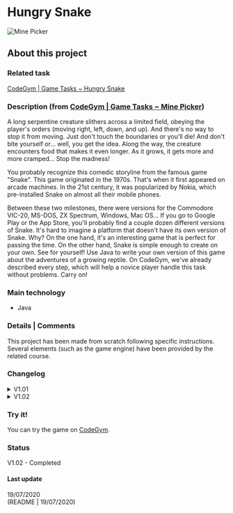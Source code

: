 # Hungry Snake

![Mine Picker](https://cdn.codegym.cc/images/system/22e7f1ba-8b1a-41b3-a483-58134b68c361/original.jpeg)

## About this project

### Related task
[CodeGym | Game Tasks ~ Hungry Snake](https://codegym.cc/projects/games/com.codegym.games.snake)

### Description (from [CodeGym | Game Tasks ~ Mine Picker](https://codegym.cc/projects/games/com.codegym.games.snake))
A long serpentine creature slithers across a limited field, obeying the player's orders (moving right, left, down, and up). And there's no way to stop it from moving. Just don't touch the boundaries or you'll die! And don't bite yourself or... well, you get the idea. Along the way, the creature encounters food that makes it even longer. As it grows, it gets more and more cramped... Stop the madness!

You probably recognize this comedic storyline from the famous game "Snake". This game originated in the 1970s. That's when it first appeared on arcade machines. In the 21st century, it was popularized by Nokia, which pre-installed Snake on almost all their mobile phones.

Between these two milestones, there were versions for the Commodore VIC-20, MS-DOS, ZX Spectrum, Windows, Mac OS… If you go to Google Play or the App Store, you'll probably find a couple dozen different versions of Snake. It's hard to imagine a platform that doesn't have its own version of Snake. Why? On the one hand, it's an interesting game that is perfect for passing the time. On the other hand, Snake is simple enough to create on your own. See for yourself! Use Java to write your own version of this game about the adventures of a growing reptile. On CodeGym, we've already described every step, which will help a novice player handle this task without problems. Carry on!

### Main technology 
- Java

### Details | Comments
This project has been made from scratch following specific instructions.   
Several elements (such as the game engine) have been provided by the related course.

### Changelog 

<details markdown="block">
<summary>V1.01</summary>  

- Colors have been modified.
- Size of the grid has been extended to 20 X 20.
- A special type of apple has been added: Slow Apple. It reduces the speed of the game.

</details>
<details markdown="block">
<summary>V1.02</summary>  

- The Slow Apple has been renamed: Slow Green Apple. It uses a different unicode character.

</details>

### Try it!
You can try the game on [CodeGym](https://codegym.cc/projects/apps/29411).  

### Status
V1.02 - Completed

#### Last update
19/07/2020  
(README | 19/07/2020)